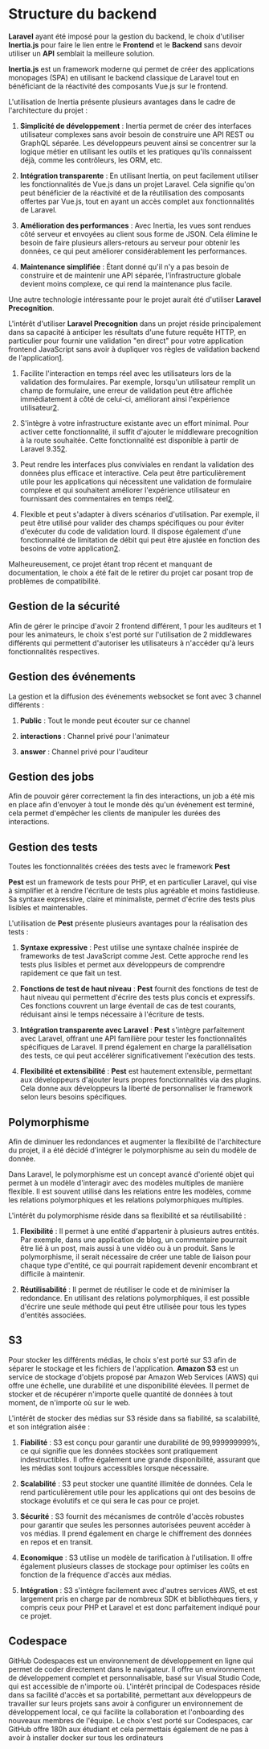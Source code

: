 # Structure du backend

**Laravel** ayant été imposé pour la gestion du backend, le choix d'utiliser **Inertia.js** pour faire le lien entre le **Frontend** et le **Backend** sans devoir utiliser un **API** semblait la meilleure solution.

**Inertia.js** est un framework moderne qui permet de créer des applications monopages (SPA) en utilisant le backend classique de Laravel tout en bénéficiant de la réactivité des composants Vue.js sur le frontend.

L'utilisation de Inertia présente plusieurs avantages dans le cadre de  l'architecture du projet :

1. **Simplicité de développement** : Inertia permet de créer des interfaces utilisateur complexes sans avoir besoin de construire une API REST ou GraphQL séparée. Les développeurs peuvent ainsi se concentrer sur la logique métier en utilisant les outils et les pratiques qu'ils connaissent déjà, comme les contrôleurs, les ORM, etc.

2. **Intégration transparente** : En utilisant Inertia, on peut facilement utiliser les fonctionnalités de Vue.js dans un projet Laravel. Cela signifie qu'on peut bénéficier de la réactivité et de la réutilisation des composants offertes par Vue.js, tout en ayant un accès complet aux fonctionnalités de Laravel.

3. **Amélioration des performances** : Avec Inertia, les vues sont rendues côté serveur et envoyées au client sous forme de JSON. Cela élimine le besoin de faire plusieurs allers-retours au serveur pour obtenir les données, ce qui peut améliorer considérablement les performances.

4. **Maintenance simplifiée** : Étant donné qu'il n'y a pas besoin de construire et de maintenir une API séparée, l'infrastructure globale devient moins complexe, ce qui rend la maintenance plus facile.

Une autre technologie intéressante pour le projet aurait été d'utiliser **Laravel Precognition**.

L'intérêt d'utiliser **Laravel Precognition** dans un projet réside principalement dans sa capacité à anticiper les résultats d'une future requête HTTP, en particulier pour fournir une validation "en direct" pour votre application frontend JavaScript sans avoir à dupliquer vos règles de validation backend de l'application​[1](https://laravel.com/docs/10.x/precognition)​.

1. Facilite l'interaction en temps réel avec les utilisateurs lors de la validation des formulaires. Par exemple, lorsqu'un utilisateur remplit un champ de formulaire, une erreur de validation peut être affichée immédiatement à côté de celui-ci, améliorant ainsi l'expérience utilisateur​[2](https://haait.net/how-to-use-precognition-in-laravel-9/)​.

2. S'intègre à votre infrastructure existante avec un effort minimal. Pour activer cette fonctionnalité, il suffit d'ajouter le middleware precognition à la route souhaitée. Cette fonctionnalité est disponible à partir de Laravel 9.35​[2](https://haait.net/how-to-use-precognition-in-laravel-9/)​.

3. Peut rendre les interfaces plus conviviales en rendant la validation des données plus efficace et interactive. Cela peut être particulièrement utile pour les applications qui nécessitent une validation de formulaire complexe et qui souhaitent améliorer l'expérience utilisateur en fournissant des commentaires en temps réel​[2](https://haait.net/how-to-use-precognition-in-laravel-9/)​.

4. Flexible et peut s'adapter à divers scénarios d'utilisation. Par exemple, il peut être utilisé pour valider des champs spécifiques ou pour éviter d'exécuter du code de validation lourd. Il dispose également d'une fonctionnalité de limitation de débit qui peut être ajustée en fonction des besoins de votre application​[2](https://haait.net/how-to-use-precognition-in-laravel-9/)​.

Malheureusement, ce projet étant trop récent et manquant de documentation, le choix a été fait de le retirer du projet car posant trop de problèmes de compatibilité.

## Gestion de la sécurité

Afin de gérer le principe d'avoir 2 frontend différent, 1 pour les auditeurs et 1 pour les animateurs, le choix s'est porté sur l'utilisation de 2 middlewares différents qui permettent d'autoriser les utilisateurs à n'accéder qu'à leurs fonctionnalités respectives.

## Gestion des événements

La gestion et la diffusion des événements websocket se font avec 3 channel différents :

1. **Public** : Tout le monde peut écouter sur ce channel

2. **interactions** : Channel privé pour l'animateur

3. **answer** : Channel privé pour l'auditeur

## Gestion des jobs

Afin de pouvoir gérer correctement la fin des interactions, un job a été mis en place afin d'envoyer à tout le monde dès qu'un événement est terminé, cela permet d'empêcher les clients de manipuler les durées des interactions.

## Gestion des tests

Toutes les fonctionnalités créées des tests avec le framework **Pest**

**Pest** est un framework de tests pour PHP, et en particulier Laravel, qui vise à simplifier et à rendre l'écriture de tests plus agréable et moins fastidieuse. Sa syntaxe expressive, claire et minimaliste, permet d'écrire des tests plus lisibles et maintenables.

L'utilisation de **Pest** présente plusieurs avantages pour la réalisation des tests :

1. **Syntaxe expressive** : Pest utilise une syntaxe chaînée inspirée de frameworks de test JavaScript comme Jest. Cette approche rend les tests plus lisibles et permet aux développeurs de comprendre rapidement ce que fait un test.

2. **Fonctions de test de haut niveau** : **Pest** fournit des fonctions de test de haut niveau qui permettent d'écrire des tests plus concis et expressifs. Ces fonctions couvrent un large éventail de cas de test courants, réduisant ainsi le temps nécessaire à l'écriture de tests.

3. **Intégration transparente avec Laravel** : **Pest** s'intègre parfaitement avec Laravel, offrant une API familière pour tester les fonctionnalités spécifiques de Laravel. Il prend également en charge la parallélisation des tests, ce qui peut accélérer significativement l'exécution des tests.

4. **Flexibilité et extensibilité** : **Pest** est hautement extensible, permettant aux développeurs d'ajouter leurs propres fonctionnalités via des plugins. Cela donne aux développeurs la liberté de personnaliser le framework selon leurs besoins spécifiques.

## Polymorphisme

Afin de diminuer les redondances et augmenter la flexibilité de l'architecture du projet, il a été décidé d'intégrer le polymorphisme au sein du modèle de donnée.

Dans Laravel, le polymorphisme est un concept avancé d'orienté objet qui permet à un modèle d'interagir avec des modèles multiples de manière flexible. Il est souvent utilisé dans les relations entre les modèles, comme les relations polymorphiques et les relations polymorphiques multiples.

L'intérêt du polymorphisme réside dans sa flexibilité et sa réutilisabilité :

1. **Flexibilité** : Il permet à une entité d'appartenir à plusieurs autres entités. Par exemple, dans une application de blog, un commentaire pourrait être lié à un post, mais aussi à une vidéo ou à un produit. Sans le polymorphisme, il serait nécessaire de créer une table de liaison pour chaque type d'entité, ce qui pourrait rapidement devenir encombrant et difficile à maintenir.

2. **Réutilisabilité** : Il permet de réutiliser le code et de minimiser la redondance. En utilisant des relations polymorphiques, il est possible d'écrire une seule méthode qui peut être utilisée pour tous les types d'entités associées.

## S3
Pour stocker les différents médias, le choix s'est porté sur S3 afin de séparer le stockage et les fichiers de l'application.
**Amazon S3** est un service de stockage d'objets proposé par Amazon Web Services (AWS) qui offre une échelle, une durabilité et une disponibilité élevées. Il permet de stocker et de récupérer n'importe quelle quantité de données à tout moment, de n'importe où sur le web.

L'intérêt de stocker des médias sur S3 réside dans sa fiabilité, sa scalabilité, et son intégration aisée :
1. **Fiabilité** : S3 est conçu pour garantir une durabilité de 99,999999999%, ce qui signifie que les données stockées sont pratiquement indestructibles. Il offre également une grande disponibilité, assurant que les médias sont toujours accessibles lorsque nécessaire.
    
2. **Scalabilité** : S3 peut stocker une quantité illimitée de données. Cela le rend particulièrement utile pour les applications qui ont des besoins de stockage évolutifs et ce qui sera le cas pour ce projet.
    
3. **Sécurité** : S3 fournit des mécanismes de contrôle d'accès robustes pour garantir que seules les personnes autorisées peuvent accéder à vos médias. Il prend également en charge le chiffrement des données en repos et en transit.
    
4. **Economique** : S3 utilise un modèle de tarification à l'utilisation. Il offre également plusieurs classes de stockage pour optimiser les coûts en fonction de la fréquence d'accès aux médias.
    
5. **Intégration** : S3 s'intègre facilement avec d'autres services AWS, et est largement pris en charge par de nombreux SDK et bibliothèques tiers, y compris ceux pour PHP et Laravel et est donc parfaitement indiqué pour ce projet.

## Codespace
GitHub Codespaces est un environnement de développement en ligne qui permet de coder directement dans le navigateur. Il offre un environnement de développement complet et personnalisable, basé sur Visual Studio Code, qui est accessible de n'importe où. L'intérêt principal de Codespaces réside dans sa facilité d'accès et sa portabilité, permettant aux développeurs de travailler sur leurs projets sans avoir à configurer un environnement de développement local, ce qui facilite la collaboration et l'onboarding des nouveaux membres de l'équipe. Le choix s'est porté sur Codespaces, car GitHub offre 180h aux étudiant et cela permettais également de ne pas à avoir à installer docker sur tous les ordinateurs